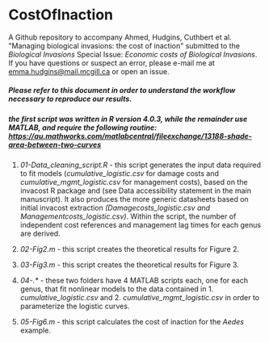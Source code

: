 # CostOfInaction

A Github repository to accompany Ahmed, Hudgins, Cuthbert et al. "Managing biological invasions: the cost of inaction" submitted to the *Biological Invasions* Special Issue: *Economic costs of Biological Invasions*. If you have questions or suspect an error, please e-mail me at emma.hudgins@mail.mcgill.ca or open an issue.


##### Please refer to this document in order to understand the workflow necessary to reproduce our results. 

##### the first script was written in R version 4.0.3, while the remainder use MATLAB, and require the following routine: https://au.mathworks.com/matlabcentral/fileexchange/13188-shade-area-between-two-curves


1. *01-Data_cleaning_script.R* - this script generates the input data required to fit models (*cumulative_logistic.csv* for damage costs and *cumulative_mgmt_logistic.csv* for management costs), based on the invacost R package and (see Data accessibility statement in the main manuscript). It also produces the more generic datasheets based on initial invacost extraction *(Damagecosts_logistic.csv and Managementcosts_logistic.csv)*. Within the script, the number of independent cost references and management lag times for each genus are derived.  

2. *02-Fig2.m* - this script creates the theoretical results for Figure 2.

3. *03-Fig3.m* - this script creates the theoretical results for Figure 3.

4. *04-.\** - these two folders have 4 MATLAB scripts each, one for each genus, that fit nonlinear models to the data contained in 1. *cumulative_logistic.csv* and 2. *cumulative_mgmt_logistic.csv* in order to parameterize the logistic curves. 

6. *05-Fig6.m* - this script calculates the cost of inaction for the *Aedes* example.
